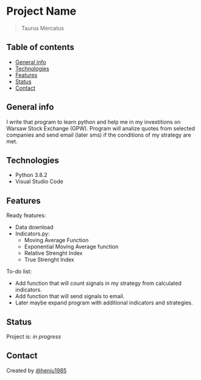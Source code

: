 # Project Name

> Taurus Mercatus

## Table of contents

* [General info](#general-info)
* [Technologies](#technologies)
* [Features](#features)
* [Status](#status)
* [Contact](#contact)

## General info

I write that program to learn python and help me in my investitions on Warsaw Stock Exchange (GPW).
Program will analize quotes from selected companies and send email (later sms) if the conditions of my strategy are met.

## Technologies

* Python 3.8.2
* Visual Studio Code

## Features

Ready features:

* Data download
* Indicators.py:
  * Moving Average Function
  * Exponential Moving Average function
  * Relative Strenght Index
  * True Strenght Index

To-do list:

* Add function that will count signals in my strategy from calculated indicators.
* Add function that will send signals to email.
* Later maybe expand program with additional indicators and strategies.

## Status

Project is: _in progress_

## Contact

Created by [@heniu1985](https://github.com/heniu1985)
